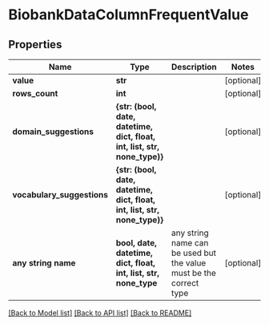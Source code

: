 # BiobankDataColumnFrequentValue


## Properties
Name | Type | Description | Notes
------------ | ------------- | ------------- | -------------
**value** | **str** |  | [optional] 
**rows_count** | **int** |  | [optional] 
**domain_suggestions** | **{str: (bool, date, datetime, dict, float, int, list, str, none_type)}** |  | [optional] 
**vocabulary_suggestions** | **{str: (bool, date, datetime, dict, float, int, list, str, none_type)}** |  | [optional] 
**any string name** | **bool, date, datetime, dict, float, int, list, str, none_type** | any string name can be used but the value must be the correct type | [optional]

[[Back to Model list]](../README.md#documentation-for-models) [[Back to API list]](../README.md#documentation-for-api-endpoints) [[Back to README]](../README.md)


